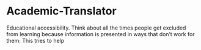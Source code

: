 # Academic-Translator
Educational accessibility. Think about all the times people get excluded from learning because information is presented in ways that don’t work for them: This tries to help
